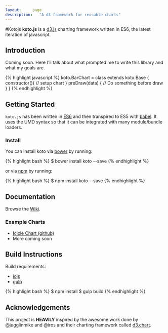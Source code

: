 ```yaml
---
layout:     page
description:   "A d3 framework for reusable charts"
---
```


#Kotojs
**koto.js** is a [d3.js](http://www.d3js.org) charting framework written in ES6, the latest iteration of javascript.

## Introduction
Coming soon. Here I'll talk about what prompted me to write this library and what my goals are.

{% highlight javascript %}
koto.BarChart = class extends koto.Base {
	constructor(){
		// setup chart
	}
	preDraw(data) {
		// Do something before draw
	}
}
{% endhighlight %}

## Getting Started
`koto.js` has been written in [ES6](https://babeljs.io/docs/learn-es6/) and then transpired to ES5 with [babel](https://babeljs.io/). It uses the UMD syntax so that it can be integrated with many module/bundle loaders.

### Install
You can install koto via [bower](http://bower.io) by running:

{% highlight bash %}
$ bower install koto --save
{% endhighlight %}

or via [npm](http://www.npmjs.com) by running:

{% highlight bash %}
$ npm install koto --save
{% endhighlight %}

## Documentation
Browse the [Wiki](https://github.com/nicksrandall/kotojs/wiki/API-Documentation).

### Example Charts
* [Icicle Chart (github)](https://github.com/nicksrandall/koto.Icicle)
* More coming soon

## Build Instructions
Build requirements:

- [iojs](https://iojs.org/en/index.html)
- [gulp](http://gulpjs.com/)


{% highlight bash %}
$ npm install
$ gulp build
{% endhighlight %}

## Acknowledgements
This project is **HEAVILY** inspired by the awesome work done by @jugglinmike and @iros and their charting framework called [d3.chart](https://github.com/misoproject/d3.chart).
